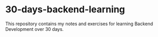 # 30-days-backend-learning
This repository contains my notes and exercises for learning Backend Development over 30 days.
